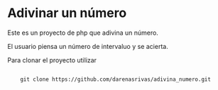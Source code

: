 # Adivinar un número
Este es un proyecto de php que adivina un número.

El usuario piensa un número de intervaluo y se acierta.

Para clonar el proyecto utilizar

```shell

    git clone https://github.com/darenasrivas/adivina_numero.git

```
